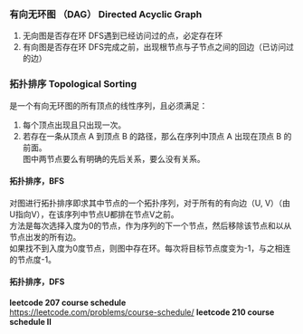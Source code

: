 ### 有向无环图 （DAG） Directed Acyclic Graph
1. 无向图是否存在环
DFS遇到已经访问过的点，必定存在环
2. 有向图是否存在环
DFS完成之前，出现根节点与子节点之间的回边（已访问过的边）       

### 拓扑排序 Topological Sorting
是一个有向无环图的所有顶点的线性序列，且必须满足：
1. 每个顶点出现且只出现一次。
2. 若存在一条从顶点 A 到顶点 B 的路径，那么在序列中顶点 A 出现在顶点 B 的前面。     
图中两节点要么有明确的先后关系，要么没有关系。 

#### 拓扑排序，BFS
对图进行拓扑排序即求其中节点的一个拓扑序列，对于所有的有向边（U, V）（由U指向V），在该序列中节点U都排在节点V之前。      
方法是每次选择入度为0的节点，作为序列的下一个节点，然后移除该节点和以从节点出发的所有边。      
如果找不到入度为0度节点，则图中存在环。每次将目标节点度变为-1，与之相连的节点度-1。     

#### 拓扑排序，DFS
**leetcode 207 course schedule**        
https://leetcode.com/problems/course-schedule/
**leetcode 210 course schedule II**   

